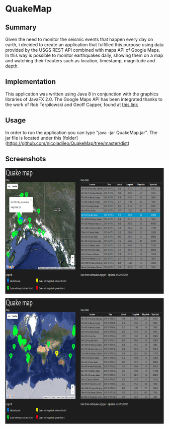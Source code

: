 # QuakeMap #

## Summary ##
Given the need to monitor the seismic events that happen every day on earth, i decided to create an application that fulfilled this purpose using data provided by the USGS REST API combined with maps API of Google Maps.
In this way is possible to monitor earthquakes daily, showing them on a map and watching their feauters such as location, timestamp, magnitude and depth.

## Implementation ##
This application was written using Java 8 in conjunction with the graphics libraries of JavaFX 2.0.
The Google Maps API has been integrated thanks to the work of Rob Terpilowski and Geoff Capper, found at [this link](https://github.com/rterp/GMapsFX)

## Usage ##
In order to run the application you can type "java -jar QuakeMap.jar". The jar file is located under this [folder] (https://github.com/nicoladileo/QuakeMap/tree/master/dist)

## Screenshots ##
<a href="url"><img src="https://github.com/nicoladileo/QuakeMap/blob/master/screenshots/screen1.PNG" align="center" height="400" width="800" ></a>




<a href="url"><img src="https://github.com/nicoladileo/QuakeMap/blob/master/screenshots/screen2.PNG" align="center" height="400" width="800" ></a>


